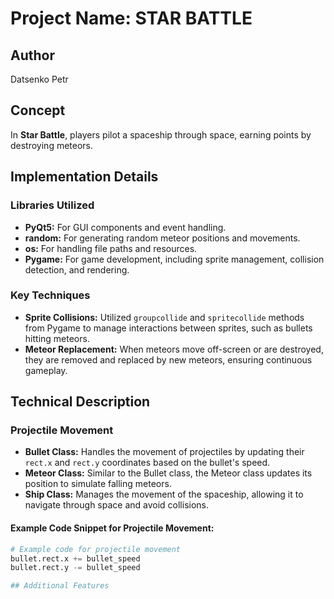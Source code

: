 # Project Name: STAR BATTLE

## Author
Datsenko Petr

## Concept
In **Star Battle**, players pilot a spaceship through space, earning points by destroying meteors.

## Implementation Details

### Libraries Utilized
- **PyQt5:** For GUI components and event handling.
- **random:** For generating random meteor positions and movements.
- **os:** For handling file paths and resources.
- **Pygame:** For game development, including sprite management, collision detection, and rendering.

### Key Techniques
- **Sprite Collisions:** Utilized `groupcollide` and `spritecollide` methods from Pygame to manage interactions between sprites, such as bullets hitting meteors.
- **Meteor Replacement:** When meteors move off-screen or are destroyed, they are removed and replaced by new meteors, ensuring continuous gameplay.

## Technical Description

### Projectile Movement
- **Bullet Class:** Handles the movement of projectiles by updating their `rect.x` and `rect.y` coordinates based on the bullet's speed.
- **Meteor Class:** Similar to the Bullet class, the Meteor class updates its position to simulate falling meteors.
- **Ship Class:** Manages the movement of the spaceship, allowing it to navigate through space and avoid collisions.

#### Example Code Snippet for Projectile Movement:
```python
# Example code for projectile movement
bullet.rect.x += bullet_speed
bullet.rect.y -= bullet_speed

## Additional Features
